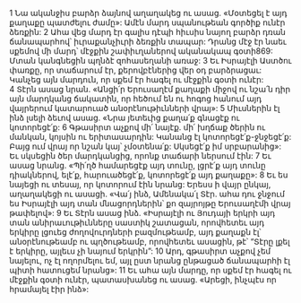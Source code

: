 1 Նա ականջիս բարձր ձայնով աղաղակեց ու ասաց. «Մօտեցել է այդ քաղաքը պատժելու ժամը»: Ամէն մարդ սպանութեան գործիք ունէր ձեռքին: 2 Ահա վեց մարդ էր գալիս դէպի հիւսիս նայող բարձր դռան ճանապարհով՝ իւրաքանչիւրի ձեռքին տապար: Դրանց մէջ էր նաեւ սքեմով մի մարդ՝ մէջքին շափիւղաներով ականակապ գօտի869: Մտան կանգնեցին պղնձէ զոհասեղանի առաջ: 3 Եւ Իսրայէլի Աստծու փառքը, որ տաճարում էր, քերովբէներից վեր օդ բարձրացաւ: Կանչեց այն մարդուն, որ սքեմ էր հագել ու մէջքին գօտի ունէր: 4 Տէրն ասաց նրան. «Անցի՛ր Երուսաղէմ քաղաքի միջով ու նշա՛ն դիր այն մարդկանց ճակատին, որ հեծում են ու հոգոց հանում այդ վայրերում կատարուած անօրէնութիւնների վրայ»: 5 Միւսներին էլ ինձ լսելի ձեւով ասաց. «Նրա յետեւից քաղա՛ք գնացէք ու կոտորեցէ՛ք: 6 Գթասիրտ աչքով մի՛ նայէք. մի՛ խղճաք ծերին ու մանկան, կոյսին ու երիտասարդին: Կանանց էլ կոտորեցէ՛ք-ջնջեցէ՛ք: Բայց ում վրայ որ նշան կայ՝ չմօտենա՛ք: Սկսեցէ՛ք իմ սրբարանից»: Եւ սկսեցին ծեր մարդկանցից, որոնք տաճարի ներսում էին: 7 Եւ ասաց նրանց. «Պի՛ղծ համարեցէք այդ տունը, լցրէ՛ք այդ տունը դիակներով, ելէ՛ք, հարուածեցէ՛ք, կոտորեցէ՛ք այդ քաղաքը»:
8 Եւ ես նայեցի ու տեսայ, որ կոտորում էին նրանց: Երեսս ի վայր ընկայ, աղաղակեցի ու ասացի. «Վա՛յ ինձ, Ամենակա՛լ Տէր. ահա դու ջնջում ես Իսրայէլի այդ տան մնացորդներին՝ քո զայրոյթը Երուսաղէմի վրայ թափելով»:
9 Եւ Տէրն ասաց ինձ. «Իսրայէլի ու Յուդայի երկրի այդ տան անիրաւութիւնները սաստիկ շատացան, որովհետեւ այդ երկիրը լցուեց ժողովուրդների բազմութեամբ, այդ քաղաքն էլ՝ անօրէնութեամբ ու պղծութեամբ, որովհետեւ ասացին, թէ՝ “Տէրը լքել է երկիրը, այլեւս չի նայում երկրին”: 10 Արդ, գթասիրտ աչքով չեմ նայելու, ոչ էլ ողորմելու եմ, այլ ըստ նրանց ընթացած ճանապարհի էլ պիտի հատուցեմ նրանց»:
11 Եւ ահա այն մարդը, որ սքեմ էր հագել ու մէջքին գօտի ունէր, պատասխանեց ու ասաց. «Արեցի, ինչպէս որ հրամայել էիր ինձ»:
